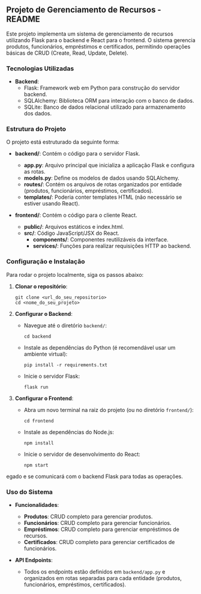 ## Projeto de Gerenciamento de Recursos - README

Este projeto implementa um sistema de gerenciamento de recursos utilizando Flask para o backend e React para o frontend. O sistema gerencia produtos, funcionários, empréstimos e certificados, permitindo operações básicas de CRUD (Create, Read, Update, Delete).

### Tecnologias Utilizadas

- **Backend**:
  - Flask: Framework web em Python para construção do servidor backend.
  - SQLAlchemy: Biblioteca ORM para interação com o banco de dados.
  - SQLite: Banco de dados relacional utilizado para armazenamento dos dados.


### Estrutura do Projeto

O projeto está estruturado da seguinte forma:

- **backend/**: Contém o código para o servidor Flask.
  - **app.py**: Arquivo principal que inicializa a aplicação Flask e configura as rotas.
  - **models.py**: Define os modelos de dados usando SQLAlchemy.
  - **routes/**: Contém os arquivos de rotas organizados por entidade (produtos, funcionários, empréstimos, certificados).
  - **templates/**: Poderia conter templates HTML (não necessário se estiver usando React).

- **frontend/**: Contém o código para o cliente React.
  - **public/**: Arquivos estáticos e index.html.
  - **src/**: Código JavaScript/JSX do React.
    - **components/**: Componentes reutilizáveis da interface.
    - **services/**: Funções para realizar requisições HTTP ao backend.

### Configuração e Instalação

Para rodar o projeto localmente, siga os passos abaixo:

1. **Clonar o repositório**:
   ```
   git clone <url_do_seu_repositorio>
   cd <nome_do_seu_projeto>
   ```

2. **Configurar o Backend**:
   - Navegue até o diretório `backend/`:
     ```
     cd backend
     ```
   - Instale as dependências do Python (é recomendável usar um ambiente virtual):
     ```
     pip install -r requirements.txt
     ```
   - Inicie o servidor Flask:
     ```
     flask run
     ```

3. **Configurar o Frontend**:
   - Abra um novo terminal na raiz do projeto (ou no diretório `frontend/`):
     ```
     cd frontend
     ```
   - Instale as dependências do Node.js:
     ```
     npm install
     ```
   - Inicie o servidor de desenvolvimento do React:
     ```
     npm start
     ```
egado e se comunicará com o backend Flask para todas as operações.

### Uso do Sistema

- **Funcionalidades**:
  - **Produtos**: CRUD completo para gerenciar produtos.
  - **Funcionários**: CRUD completo para gerenciar funcionários.
  - **Empréstimos**: CRUD completo para gerenciar empréstimos de recursos.
  - **Certificados**: CRUD completo para gerenciar certificados de funcionários.

- **API Endpoints**:
  - Todos os endpoints estão definidos em `backend/app.py` e organizados em rotas separadas para cada entidade (produtos, funcionários, empréstimos, certificados).

